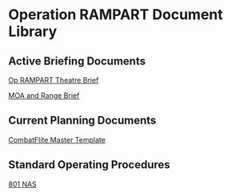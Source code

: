 # Operation RAMPART Document Library

## Active Briefing Documents

[Op RAMPART Theatre Brief](Briefs/Theatre_Brief.md)

[MOA and Range Brief](Briefs/Range_Brief.md)

## Current Planning Documents

[CombatFlite Master Template](Mission_Planning/Master_RAMPART_Overview.cf)

## Standard Operating Procedures

[801 NAS](SOPs/801.md)
